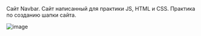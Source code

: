 Сайт Navbar. Сайт написанный для практики JS, HTML и CSS. Практика по созданию шапки сайта.

![image](https://github.com/sermanber/navbar/assets/154537447/91bdd622-1c93-4b67-b03b-313cafe2acec)

